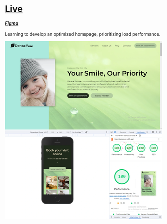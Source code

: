 # [Live](https://dentapure.netlify.app/)  
#### [_Figma_](https://www.figma.com/file/lEGOeIiGSPyKqpmUrIHTpZ/DentaPure?type=design&node-id=0%3A1&mode=design&t=JBgcdz55xdfdQEkq-1)  

Learning to develop an optimized homepage, prioritizing load performance.

![screenshot of the hero section](webp/hero-md.webp)  
![lighthouse results of the website](webp/lighthouse-md.webp)